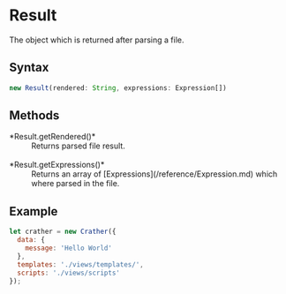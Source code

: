 # Result

The object which is returned after parsing a file.

## Syntax

```javascript
new Result(rendered: String, expressions: Expression[])
```

## Methods

<dl>
	<dt>*Result.getRendered()*</dt>
	<dd>
		Returns parsed file result.
  </dd>
    
  <br/>
  
  <dt>*Result.getExpressions()*</dt>
  <dd>
      Returns an array of [Expressions](/reference/Expression.md) which where parsed in the file. 
  </dd>
</dl>

## Example

```javascript
let crather = new Crather({
  data: {
    message: 'Hello World'
  },
  templates: './views/templates/',
  scripts: './views/scripts'
});
```
